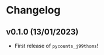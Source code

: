 # Changelog

<!--next-version-placeholder-->

## v0.1.0 (13/01/2023)

- First release of `pycounts_j99thoms`!